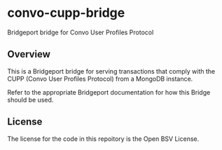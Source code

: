 # convo-cupp-bridge

Bridgeport bridge for Convo User Profiles Protocol

## Overview

This is a Bridgeport bridge for serving transactions that comply with the CUPP (Convo User Profiles Protocol) from a MongoDB instance.

Refer to the appropriate Bridgeport documentation for how this Bridge should be used.

## License

The license for the code in this repoitory is the Open BSV License.
